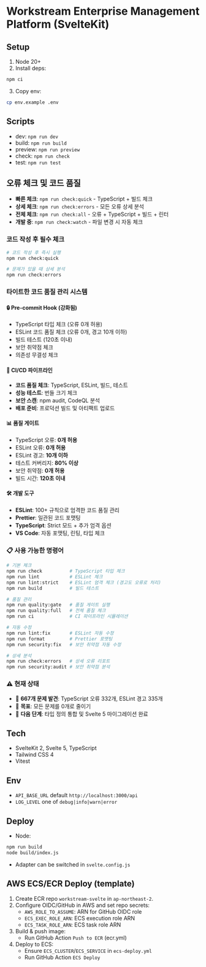 # Workstream Enterprise Management Platform (SvelteKit)

## Setup

1. Node 20+
2. Install deps:

```bash
npm ci
```

3. Copy env:

```bash
cp env.example .env
```

## Scripts

- dev: `npm run dev`
- build: `npm run build`
- preview: `npm run preview`
- check: `npm run check`
- test: `npm run test`

## 오류 체크 및 코드 품질

- **빠른 체크**: `npm run check:quick` - TypeScript + 빌드 체크
- **상세 체크**: `npm run check:errors` - 모든 오류 상세 분석
- **전체 체크**: `npm run check:all` - 오류 + TypeScript + 빌드 + 린터
- **개발 중**: `npm run check:watch` - 파일 변경 시 자동 체크

### 코드 작성 후 필수 체크

```bash
# 코드 작성 후 즉시 실행
npm run check:quick

# 문제가 있을 때 상세 분석
npm run check:errors
```

### 타이트한 코드 품질 관리 시스템

#### 🔒 **Pre-commit Hook (강화됨)**

- TypeScript 타입 체크 (오류 0개 허용)
- ESLint 코드 품질 체크 (오류 0개, 경고 10개 이하)
- 빌드 테스트 (120초 이내)
- 보안 취약점 체크
- 의존성 무결성 체크

#### 🚀 **CI/CD 파이프라인**

- **코드 품질 체크**: TypeScript, ESLint, 빌드, 테스트
- **성능 테스트**: 번들 크기 체크
- **보안 스캔**: npm audit, CodeQL 분석
- **배포 준비**: 프로덕션 빌드 및 아티팩트 업로드

#### 📊 **품질 게이트**

- TypeScript 오류: **0개 허용**
- ESLint 오류: **0개 허용**
- ESLint 경고: **10개 이하**
- 테스트 커버리지: **80% 이상**
- 보안 취약점: **0개 허용**
- 빌드 시간: **120초 이내**

#### 🛠 **개발 도구**

- **ESLint**: 100+ 규칙으로 엄격한 코드 품질 관리
- **Prettier**: 일관된 코드 포맷팅
- **TypeScript**: Strict 모드 + 추가 엄격 옵션
- **VS Code**: 자동 포맷팅, 린팅, 타입 체크

### 📋 **사용 가능한 명령어**

```bash
# 기본 체크
npm run check          # TypeScript 타입 체크
npm run lint           # ESLint 체크
npm run lint:strict    # ESLint 엄격 체크 (경고도 오류로 처리)
npm run build          # 빌드 테스트

# 품질 관리
npm run quality:gate   # 품질 게이트 실행
npm run quality:full   # 전체 품질 체크
npm run ci             # CI 파이프라인 시뮬레이션

# 자동 수정
npm run lint:fix       # ESLint 자동 수정
npm run format         # Prettier 포맷팅
npm run security:fix   # 보안 취약점 자동 수정

# 상세 분석
npm run check:errors   # 상세 오류 리포트
npm run security:audit # 보안 취약점 분석
```

### ⚠️ **현재 상태**

- 🔴 **667개 문제 발견**: TypeScript 오류 332개, ESLint 경고 335개
- 🎯 **목표**: 모든 문제를 0개로 줄이기
- 🚀 **다음 단계**: 타입 정의 통합 및 Svelte 5 마이그레이션 완료

## Tech

- SvelteKit 2, Svelte 5, TypeScript
- Tailwind CSS 4
- Vitest

## Env

- `API_BASE_URL` default `http://localhost:3000/api`
- `LOG_LEVEL` one of `debug|info|warn|error`

## Deploy

- Node:

```bash
npm run build
node build/index.js
```

- Adapter can be switched in `svelte.config.js`

## AWS ECS/ECR Deploy (template)

1. Create ECR repo `workstream-svelte` in `ap-northeast-2`.
2. Configure OIDC/GitHub in AWS and set repo secrets:
   - `AWS_ROLE_TO_ASSUME`: ARN for GitHub OIDC role
   - `ECS_EXEC_ROLE_ARN`: ECS execution role ARN
   - `ECS_TASK_ROLE_ARN`: ECS task role ARN
3. Build & push image:
   - Run GitHub Action `Push to ECR` (ecr.yml)
4. Deploy to ECS:
   - Ensure `ECS_CLUSTER`/`ECS_SERVICE` in `ecs-deploy.yml`
   - Run GitHub Action `ECS Deploy`
